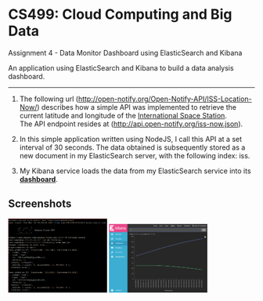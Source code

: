 # CS499: Cloud Computing and Big Data
Assignment 4 - Data Monitor Dashboard using ElasticSearch and Kibana <br>

An application using ElasticSearch and Kibana to build a data analysis dashboard.

--------

1. The following url (http://open-notify.org/Open-Notify-API/ISS-Location-Now/) describes how a simple API was implemented to 
retrieve the current latitude and longitude of the [International Space Station](https://en.wikipedia.org/wiki/International_Space_Station). <br>
The API endpoint resides at (http://api.open-notify.org/iss-now.json).

2. In this simple application written using NodeJS, I call this API at a set interval of 30 seconds. The data obtained is
subsequently stored as a new document in my ElasticSearch server, with the following index: iss.

3. My Kibana service loads the data from my ElasticSearch service into its <b>[dashboard](https://search-iss-location-retriever-szmxnpkkzrg3mpgozu6exz4i2e.us-east-1.es.amazonaws.com/_plugin/kibana/app/kibana#/dashboard/ISS-Location?_g=())</b>.


Screenshots 
--------
<img src="img/ec2-console.png" width="40%">
<img src="img/kibana-dashboard.png" width="40%">
